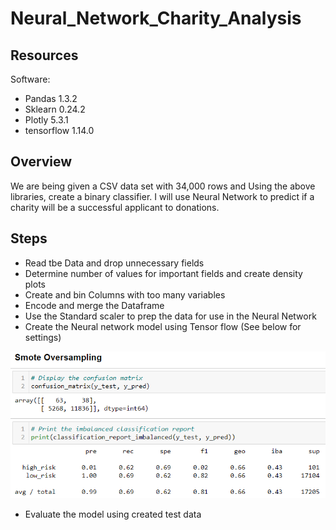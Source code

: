 # Neural_Network_Charity_Analysis

## Resources

Software:

- Pandas 1.3.2
- Sklearn 0.24.2
- Plotly 5.3.1
- tensorflow 1.14.0

## Overview

We are being given a CSV data set with 34,000 rows and Using the above libraries, create a binary classifier. I will use Neural Network to predict if a charity will be a successful applicant to donations.

## Steps

- Read tbe Data and drop unnecessary fields
- Determine number of values for important fields and create density plots
- Create and bin Columns with too many variables
- Encode and merge the Dataframe
- Use the Standard scaler to prep the data for use in the Neural Network
- Create the Neural network model using Tensor flow (See below for settings)

![Neural Network](https://github.com/CaptCarmine/Credit_Risk_Analysis/blob/main/Images/Smote_Oversampling.png?raw=true)

- Evaluate the model using created test data
